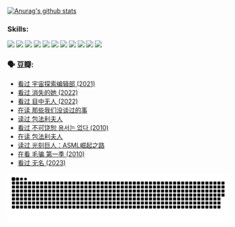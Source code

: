 
[![Anurag's github stats](https://github-readme-stats.vercel.app/api?username=w940853815)](https://github.com/anuraghazra/github-readme-stats)

### Skills:

<code><img height="32" src="https://cdn.jsdelivr.net/npm/simple-icons@v5/icons/python.svg"></code>
<code><img height="32" src="https://cdn.jsdelivr.net/npm/simple-icons@v5/icons/javascript.svg"></code>
<code><img height="32" src="https://cdn.jsdelivr.net/npm/simple-icons@v5/icons/django.svg"></code>
<code><img height="32" src="https://cdn.jsdelivr.net/npm/simple-icons@v5/icons/flask.svg"></code>
<code><img height="32" src="https://cdn.jsdelivr.net/npm/simple-icons@v5/icons/vuetify.svg"></code>
<code><img height="32" src="https://cdn.jsdelivr.net/npm/simple-icons@v5/icons/git.svg"></code>
<code><img height="32" src="https://cdn.jsdelivr.net/npm/simple-icons@v5/icons/docker.svg"></code>
<code><img height="32" src="https://cdn.jsdelivr.net/npm/simple-icons@v5/icons/postgresql.svg"></code>
<code><img height="32" src="https://cdn.jsdelivr.net/npm/simple-icons@v5/icons/elasticsearch.svg"></code>
<code><img height="32" src="https://cdn.jsdelivr.net/npm/simple-icons@v5/icons/macos.svg"></code>
<code><img height="32" src="https://cdn.jsdelivr.net/npm/simple-icons@v5/icons/linux.svg"></code>

### 🗣 豆瓣:

<!-- DOUBAN-ACTIVITIES:START -->
- [看过 宇宙探索编辑部‎ (2021)](https://www.douban.com/people/136069238/status/4303985415/?_i=89567453)
- [看过 消失的她‎ (2022)](https://www.douban.com/people/136069238/status/4303303080/?_i=89567453)
- [看过 目中无人‎ (2022)](https://www.douban.com/people/136069238/status/4302529146/?_i=89567453)
- [在读 那些我们没谈过的事](https://www.douban.com/people/136069238/status/4299558707/?_i=89567453)
- [读过 包法利夫人](https://www.douban.com/people/136069238/status/4299557101/?_i=89567453)
- [看过 不可饶恕 용서는 없다‎ (2010)](https://www.douban.com/people/136069238/status/4295155066/?_i=89567453)
- [在读 包法利夫人](https://www.douban.com/people/136069238/status/4284119119/?_i=89567453)
- [读过 光刻巨人：ASML崛起之路](https://www.douban.com/people/136069238/status/4284118319/?_i=89567453)
- [在看 毛骗 第一季‎ (2010)](https://www.douban.com/people/136069238/status/4283708106/?_i=89567453)
- [看过 无名‎ (2023)](https://www.douban.com/people/136069238/status/4280654210/?_i=89567453)
<!-- DOUBAN-ACTIVITIES:END -->


![Snake animation](https://raw.githubusercontent.com/w940853815/w940853815/output/github-contribution-grid-snake.svg)

<!--
**w940853815/w940853815** is a ✨ _special_ ✨ repository because its `README.md` (this file) appears on your GitHub profile.

Here are some ideas to get you started:

- 🔭 I’m currently working on ...
- 🌱 I’m currently learning ...
- 👯 I’m looking to collaborate on ...
- 🤔 I’m looking for help with ...
- 💬 Ask me about ...
- 📫 How to reach me: ...
- 😄 Pronouns: ...
- ⚡ Fun fact: ...
-->

